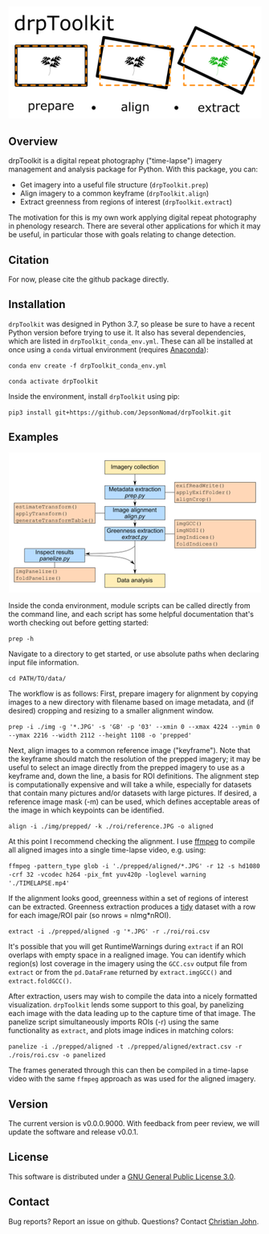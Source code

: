 ![drpToolkit splash image](img/splash_img.png)

## Overview

drpToolkit is a digital repeat photography ("time-lapse") imagery management and analysis package for Python. With this package, you can:

- Get imagery into a useful file structure (`drpToolkit.prep`)
- Align imagery to a common keyframe (`drpToolkit.align`)
- Extract greenness from regions of interest (`drpToolkit.extract`)

The motivation for this is my own work applying digital repeat photography in phenology research. There are several other applications for which it may be useful, in particular those with goals relating to change detection.


## Citation

For now, please cite the github package directly.


## Installation

`drpToolkit` was designed in Python 3.7, so please be sure to have a  recent Python version before trying to use it. It also has several dependencies, which are listed in `drpToolkit_conda_env.yml`. These can all be installed at once using a `conda` virtual environment (requires [Anaconda](https://www.anaconda.com/products/individual)):

`conda env create -f drpToolkit_conda_env.yml`

`conda activate drpToolkit`

Inside the environment, install `drpToolkit` using pip:

`pip3 install git+https://github.com/JepsonNomad/drpToolkit.git`


## Examples

![Package workflow](img/workflow.png)

Inside the conda environment, module scripts can be called directly from the command line, and each script has some helpful documentation that's worth checking out before getting started:

`prep -h`

Navigate to a directory to get started, or use absolute paths when declaring input file information.

`cd PATH/TO/data/`

The workflow is as follows: First, prepare imagery for alignment by copying images to a new directory with filename based on image metadata, and (if desired) cropping and resizing to a smaller alignment window.

`prep -i ./img -g '*.JPG' -s 'GB' -p '03' --xmin 0 --xmax 4224 --ymin 0 --ymax 2216 --width 2112 --height 1108 -o 'prepped'`

Next, align images to a common reference image ("keyframe"). Note that the keyframe should match the resolution of the prepped imagery; it may be useful to select an image directly from the prepped imagery to use as a keyframe and, down the line, a basis for ROI definitions. The alignment step is computationally expensive and will take a while, especially for datasets that contain many pictures and/or datasets with large pictures. If desired, a reference image mask (-m) can be used, which defines acceptable areas of the image in which keypoints can be identified.

`align -i ./img/prepped/ -k ./roi/reference.JPG -o aligned`

At this point I recommend checking the alignment. I use [ffmpeg](https://www.ffmpeg.org/) to compile all aligned images into a single time-lapse video, e.g. using:

`ffmpeg -pattern_type glob -i './prepped/aligned/*.JPG' -r 12 -s hd1080 -crf 32 -vcodec h264 -pix_fmt yuv420p -loglevel warning './TIMELAPSE.mp4'`

If the alignment looks good, greenness within a set of regions of interest can be extracted. Greenness extraction produces a [tidy](https://cran.r-project.org/web/packages/tidyr/vignettes/tidy-data.html) dataset with a row for each image/ROI pair (so nrows = nImg*nROI). 

`extract -i ./prepped/aligned -g '*.JPG' -r ./roi/roi.csv`

It's possible that you will get RuntimeWarnings during `extract` if an ROI overlaps with empty space in a realigned image. You can identify which region(s) lost coverage in the imagery using the `GCC.csv` output file from `extract` or from the `pd.DataFrame` returned by `extract.imgGCC()` and `extract.foldGCC()`.

After extraction, users may wish to compile the data into a nicely formatted visualization. `drpToolkit` lends some support to this goal, by panelizing each image with the data leading up to the capture time of that image. The panelize script simultaneously imports ROIs (-r) using the same functionality as `extract`, and plots image indices in matching colors:

`panelize -i ./prepped/aligned -t ./prepped/aligned/extract.csv -r ./rois/roi.csv -o panelized`

The frames generated through this can then be compiled in a time-lapse video with the same  `ffmpeg` approach as was used for the aligned imagery.


## Version

The current version is v0.0.0.9000. With feedback from peer review, we will update the software and release v0.0.1.


## License

This software is distributed under a [GNU General Public License 3.0](https://www.gnu.org/licenses/gpl-3.0.en.html). 


## Contact

Bug reports? Report an issue on github.
Questions? Contact [Christian John](mailto:cjohn@ucdavis.edu). 

